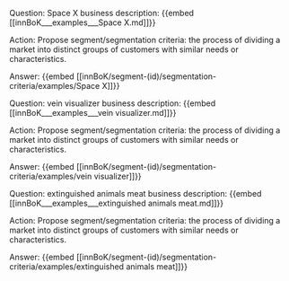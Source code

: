Question: Space X business description:
{{embed [[innBoK___examples___Space X.md]]}}

Action: Propose segment/segmentation criteria: the process of dividing a market into distinct groups of customers with similar needs or characteristics.

Answer:
{{embed [[innBoK/segment-(id)/segmentation-criteria/examples/Space X]]}}

Question: vein visualizer business description:
{{embed [[innBoK___examples___vein visualizer.md]]}}

Action: Propose segment/segmentation criteria: the process of dividing a market into distinct groups of customers with similar needs or characteristics.

Answer:
{{embed [[innBoK/segment-(id)/segmentation-criteria/examples/vein visualizer]]}}

Question: extinguished animals meat business description:
{{embed [[innBoK___examples___extinguished animals meat.md]]}}

Action: Propose segment/segmentation criteria: the process of dividing a market into distinct groups of customers with similar needs or characteristics.

Answer:
{{embed [[innBoK/segment-(id)/segmentation-criteria/examples/extinguished animals meat]]}}













